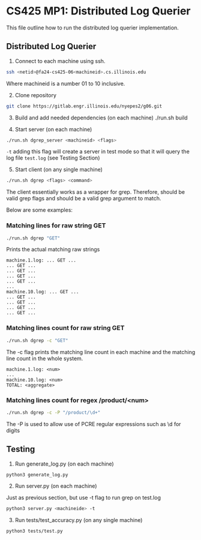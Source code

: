 # CS425 MP1: Distributed Log Querier

This file outline how to run the distributed log querier implementation.

## Distributed Log Querier

1. Connect to each machine using ssh.

```bash
ssh <netid>@fa24-cs425-06<machineid>.cs.illinois.edu
```

Where machineid is a number 01 to 10 inclusive.

2. Clone repository 

```bash
git clone https://gitlab.engr.illinois.edu/nyepes2/g06.git
```
3. Build and add needed dependencies (on each machine)
./run.sh build


4. Start server (on each machine)

```bash
./run.sh dgrep_server <machineid> <flags>
```
`-t` adding this flag will create a server in test mode so that it will query the log file `test.log` (see Testing Section)

5. Start client (on any single machine)

```bash
./run.sh dgrep <flags> <command>
```

The client essentially works as a wrapper for grep. Therefore, <flags> should be valid grep flags and <command> should be a valid grep argument to match.

Below are some examples:

### Matching lines for raw string GET
```bash
./run.sh dgrep "GET"
```

Prints the actual matching raw strings

```
machine.1.log: ... GET ...
... GET ...
... GET ...
... GET ...
... GET ...
...
machine.10.log: ... GET ...
... GET ...
... GET ...
... GET ...
... GET ...
```

### Matching lines count for raw string GET
```bash
./run.sh dgrep -c "GET"
```

The -c flag prints the matching line count in each machine and the matching line count in the whole system.

```
machine.1.log: <num>
...
machine.10.log: <num>
TOTAL: <aggregate>
```

### Matching lines count for regex /product/\<num\>
```bash
./run.sh dgrep -c -P "/product/\d+"
```

The -P is used to allow use of PCRE regular expressions such as \d for digits

## Testing

1. Run generate_log.py (on each machine)

```bash
python3 generate_log.py
```

2. Run server.py (on each machine)

Just as previous section, but use -t flag to run grep on test.log

```bash
python3 server.py <machineide> -t
```

3. Run tests/test_accuracy.py (on any single machine)

```bash
python3 tests/test.py
```

